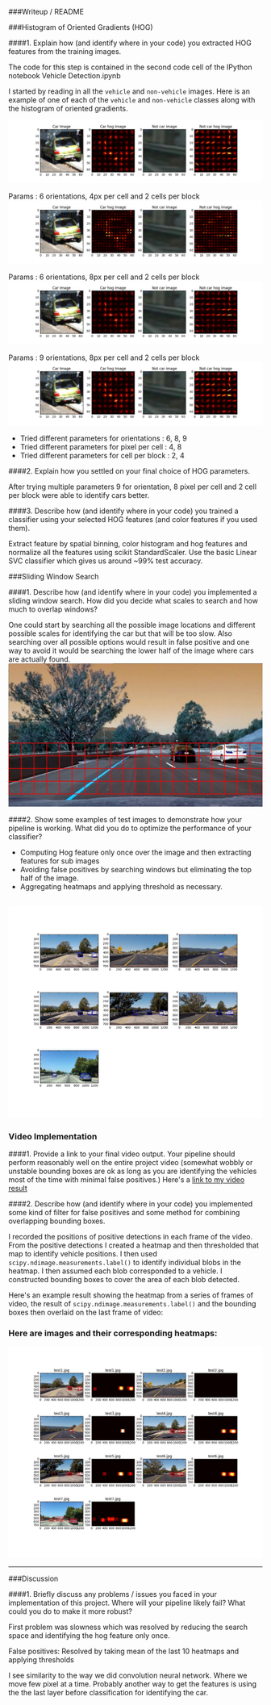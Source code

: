 ###Writeup / README

###Histogram of Oriented Gradients (HOG)

####1. Explain how (and identify where in your code) you extracted HOG features from the training images.

The code for this step is contained in the second code cell of the IPython notebook Vehicle Detection.ipynb

I started by reading in all the `vehicle` and `non-vehicle` images.  Here is an example of one of each of the `vehicle` and `non-vehicle` classes along with the histogram of oriented gradients.

![Histogram of oriented Gradients](output_images/hog_image.jpg)

Params : 6 orientations, 4px per cell and 2 cells per block
![Histogram of oriented Gradients](output_images/hog_image_6orient_4px_per_cell_2cell_per_block.jpg)

Params : 6 orientations, 8px per cell and 2 cells per block
![Histogram of oriented Gradients](output_images/hog_image_6orient_8px_per_cell_2cell_per_block.jpg)

Params : 9 orientations, 8px per cell and 2 cells per block
![Histogram of oriented Gradients](output_images/hog_image_9orient_8px_per_cell_2cell_per_block.jpg)


   * Tried different parameters for orientations : 6, 8, 9
   * Tried different parameters for pixel per cell : 4, 8
   * Tried different parameters for cell per block  : 2, 4


####2. Explain how you settled on your final choice of HOG parameters.

After trying multiple parameters 9 for orientation, 8 pixel per cell and 2 cell per block were able to identify cars better.

####3. Describe how (and identify where in your code) you trained a classifier using your selected HOG features (and color features if you used them).

Extract feature by spatial binning, color histogram and hog features and normalize all the features using scikit StandardScaler. Use the basic Linear SVC classifier which gives us around ~99% test accuracy. 


###Sliding Window Search

####1. Describe how (and identify where in your code) you implemented a sliding window search.  How did you decide what scales to search and how much to overlap windows?

One could start by searching all the possible image locations and different  possible scales for identifying the car but that will be too slow.
Also searching over all possible options would result in false positive and one way to avoid it would be searching the lower half of the image where cars are actually found.
![Pipeline](output_images/sliding_window.jpg)

####2. Show some examples of test images to demonstrate how your pipeline is working.  What did you do to optimize the performance of your classifier?

   * Computing Hog feature only once over the image and then extracting features for sub images
   * Avoiding false positives by searching windows but eliminating the top half of the image.
   * Aggregating heatmaps and applying threshold as necessary.

![Pipeline](output_images/pipeline.jpg)
---

### Video Implementation

####1. Provide a link to your final video output.  Your pipeline should perform reasonably well on the entire project video (somewhat wobbly or unstable bounding boxes are ok as long as you are identifying the vehicles most of the time with minimal false positives.)
Here's a [link to my video result](https://youtu.be/rRqwSsyJNAg)


####2. Describe how (and identify where in your code) you implemented some kind of filter for false positives and some method for combining overlapping bounding boxes.

I recorded the positions of positive detections in each frame of the video.  From the positive detections I created a heatmap and then thresholded that map to identify vehicle positions.  I then used `scipy.ndimage.measurements.label()` to identify individual blobs in the heatmap.  I then assumed each blob corresponded to a vehicle.  I constructed bounding boxes to cover the area of each blob detected.  

Here's an example result showing the heatmap from a series of frames of video, the result of `scipy.ndimage.measurements.label()` and the bounding boxes then overlaid on the last frame of video:

### Here are images and their corresponding heatmaps:

![Pipeline](output_images/pipeline_heatmap.jpg)


---

###Discussion

####1. Briefly discuss any problems / issues you faced in your implementation of this project.  Where will your pipeline likely fail?  What could you do to make it more robust?

First problem was slowness which was resolved by reducing the search space and identifying the hog feature only once.

False positives: Resolved by taking mean of the last 10 heatmaps and applying thresholds

I see similarity to the way we did convolution neural network. Where we move few pixel at a time. Probably another way to get the features is using the the last layer before classification for identifying the car. 
